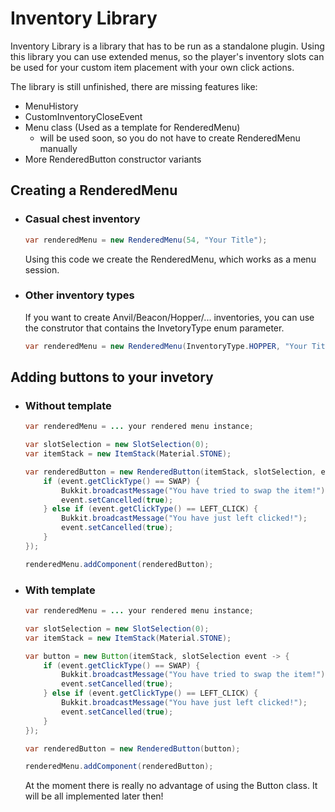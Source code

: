 
# Inventory Library

Inventory Library is a library that has to be run as a standalone plugin.
Using this library you can use extended menus, so the player's inventory slots can be used for your custom item placement with your own click actions.

The library is still unfinished, there are missing features like:
- MenuHistory
- CustomInventoryCloseEvent
- Menu class (Used as a template for RenderedMenu)
    - will be used soon, so you do not have to create RenderedMenu manually
- More RenderedButton constructor variants


## Creating a RenderedMenu

- ### Casual chest inventory
    ```java
    var renderedMenu = new RenderedMenu(54, "Your Title");
    ```
    Using this code we create the RenderedMenu, which works as a menu session.
- ### Other inventory types
    If you want to create Anvil/Beacon/Hopper/... inventories, you can use the construtor that contains the InvetoryType enum parameter.
    ```java
    var renderedMenu = new RenderedMenu(InventoryType.HOPPER, "Your Title");
    ```

## Adding buttons to your invetory
- ### Without template
    ```java
    var renderedMenu = ... your rendered menu instance;

    var slotSelection = new SlotSelection(0);
    var itemStack = new ItemStack(Material.STONE);

    var renderedButton = new RenderedButton(itemStack, slotSelection, event -> {
        if (event.getClickType() == SWAP) {
            Bukkit.broadcastMessage("You have tried to swap the item!");
            event.setCancelled(true);
        } else if (event.getClickType() == LEFT_CLICK) {
            Bukkit.broadcastMessage("You have just left clicked!");
            event.setCancelled(true);
        }
    });

    renderedMenu.addComponent(renderedButton);
    ```
- ### With template
    ```java
    var renderedMenu = ... your rendered menu instance;

    var slotSelection = new SlotSelection(0);
    var itemStack = new ItemStack(Material.STONE);

    var button = new Button(itemStack, slotSelection event -> {
        if (event.getClickType() == SWAP) {
            Bukkit.broadcastMessage("You have tried to swap the item!");
            event.setCancelled(true);
        } else if (event.getClickType() == LEFT_CLICK) {
            Bukkit.broadcastMessage("You have just left clicked!");
            event.setCancelled(true);
        }
    });

    var renderedButton = new RenderedButton(button);

    renderedMenu.addComponent(renderedButton);
    ```
    At the moment there is really no advantage of using the Button class. It will be all implemented later then!
